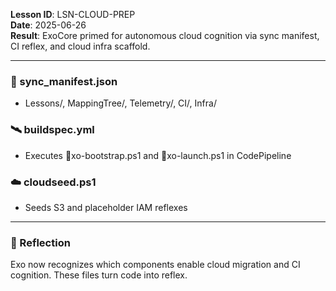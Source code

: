 **Lesson ID**: LSN-CLOUD-PREP  
**Date**: 2025-06-26  
**Result**: ExoCore primed for autonomous cloud cognition via sync manifest, CI reflex, and cloud infra scaffold.

---

### 🔁 sync_manifest.json
- Lessons/, MappingTree/, Telemetry/, CI/, Infra/

### 🛰 buildspec.yml
- Executes xo-bootstrap.ps1 and xo-launch.ps1 in CodePipeline

### ☁️ cloudseed.ps1
- Seeds S3 and placeholder IAM reflexes

---

### 📘 Reflection
Exo now recognizes which components enable cloud migration and CI cognition. These files turn code into reflex.
